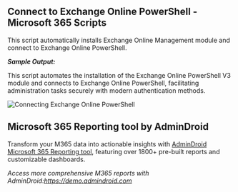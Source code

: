## Connect to Exchange Online PowerShell - Microsoft 365 Scripts

This script automatically installs Exchange Online Management module and connect to Exchange Online PowerShell.

***Sample Output:***

This script automates the installation of the Exchange Online PowerShell V3 module and connects to Exchange Online PowerShell, facilitating administration tasks securely with modern authentication methods.

![Connecting Exchange Online PowerShell](https://m365scripts.com/wp-content/uploads/2022/01/Connect-to-Exchange-Online-Powershell.png?v=1701520113)

## Microsoft 365 Reporting tool by AdminDroid

Transform your M365 data into actionable insights with [AdminDroid Microsoft 365 Reporting tool](https://admindroid.com/?src=GitHub), featuring over 1800+ pre-built reports and customizable dashboards.

*Access more comprehensive M365 reports with AdminDroid:<https://demo.admindroid.com>*



